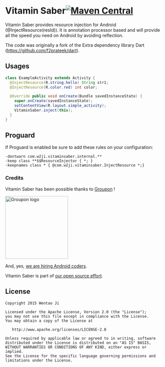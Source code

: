 Vitamin Saber[![Maven Central](https://maven-badges.herokuapp.com/maven-central/com.w2ji.vitaminsaber/vitaminsaber/badge.svg)](https://maven-badges.herokuapp.com/maven-central/com.w2ji.vitaminsaber/vitaminsaber)
============

Vitamin Saber provides resource injection for Android (@InjectResource(resId)). 
It is annotation processor based and will provide all the speed you need on Android by avoiding reflection.

The code was originally a fork of the
Extra dependency library Dart (https://github.com/f2prateek/dart).


Usages
------
```java
class ExampleActivity extends Activity {
  @InjectResource(R.string.hello) String str1;
  @InjectResource(R.color.red) int color;

  @Override public void onCreate(Bundle savedInstanceState) {
    super.onCreate(savedInstanceState);
    setContentView(R.layout.simple_activity);
    VitaminSaber.inject(this);
  }
}
```


Proguard
--------

If Proguard is enabled be sure to add these rules on your configuration:

```
-dontwarn com.w2ji.vitaminsaber.internal.**
-keep class **$$ResourceInjector { *; }
-keepnames class * { @com.w2ji.vitaminsaber.InjectResource *;}
```

### Credits

Vitamin Saber has been possible thanks to [Groupon](http://groupon.com) ! 

<img src="https://pbs.twimg.com/profile_images/428288841082871808/Q114lCq3_400x400.png" alt="Groupon logo" width= "200px" height= "200px"/>

And, yes, [we are hiring Android coders](https://jobs.groupon.com/careers/engineering/).

Vitamin Saber is part of [our open source effort](https://github.com/groupon). 


License
-------

    Copyright 2015 Wentao Ji

    Licensed under the Apache License, Version 2.0 (the "License");
    you may not use this file except in compliance with the License.
    You may obtain a copy of the License at

       http://www.apache.org/licenses/LICENSE-2.0

    Unless required by applicable law or agreed to in writing, software
    distributed under the License is distributed on an "AS IS" BASIS,
    WITHOUT WARRANTIES OR CONDITIONS OF ANY KIND, either express or implied.
    See the License for the specific language governing permissions and
    limitations under the License.

